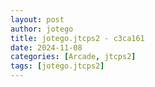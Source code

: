 ```yaml
---
layout: post
author: jotego
title: jotego.jtcps2 - c3ca161
date: 2024-11-08
categories: [Arcade, jtcps2]
tags: [jotego.jtcps2]
---
```


